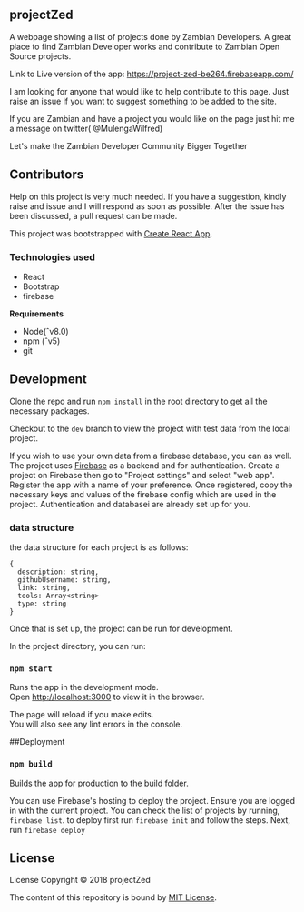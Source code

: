 ## projectZed
A webpage showing a list of projects done by Zambian Developers. A great place to find Zambian Developer works and contribute to Zambian Open Source projects.

Link to Live version of the app: https://project-zed-be264.firebaseapp.com/

I am looking for anyone that would like to help contribute to this page. Just raise an issue if you want to suggest something to be added to the site.

If you are Zambian and have a project you would like on the page just hit me a message on twitter( @MulengaWilfred)

Let's make the Zambian Developer Community Bigger Together

## Contributors

Help on this project is very much needed. If you have a suggestion, kindly raise and issue and I will respond as soon as possible. After the issue has been discussed, a pull request can be made.

This project was bootstrapped with [Create React App](https://github.com/facebook/create-react-app).

### Technologies used

- React
- Bootstrap
- firebase

**Requirements**

- Node(ˆv8.0)
- npm (ˆv5)
- git

## Development

Clone the repo and run `npm install` in the root directory to get all the necessary packages.

Checkout to the `dev` branch to view the project with test data from the local project.

If you wish to use your own data from a firebase database, you can as well. The project uses [Firebase](https://firebase.google.com/) as a backend and for authentication. Create a project on Firebase then go to "Project settings" and select "web app". Register the app with a name of your preference. Once registered, copy the necessary keys and values of the firebase config which are used in the project. Authentication and databasei are already set up for you.

### data structure

the data structure for each project is as follows:
  ```
  {
    description: string,
    githubUsername: string,
    link: string,
    tools: Array<string>
    type: string
  }
```

Once that is set up, the project can be run for development.

In the project directory, you can run:

### `npm start`

Runs the app in the development mode.<br>
Open [http://localhost:3000](http://localhost:3000) to view it in the browser.

The page will reload if you make edits.<br>
You will also see any lint errors in the console.

##Deployment

### `npm build`

Builds the app for production to the build folder.

You can use Firebase's hosting to deploy the project. Ensure you are logged in with the current project. You can check the list of projects by running, `firebase list`. to deploy first run `firebase init` and follow the steps. Next, run `firebase deploy`

## License

License
Copyright © 2018 projectZed

The content of this repository is bound by [MIT License](https://github.com/WillzMu/projectZed/blob/master/LICENSE).

